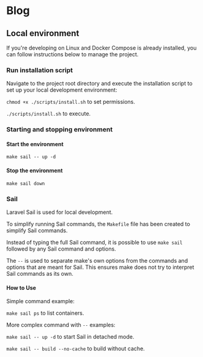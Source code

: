 # Blog

## Local environment

If you're developing on Linux and Docker Compose is already installed, you can follow instructions below to manage the project.

### Run installation script

Navigate to the project root directory and execute the installation script to set up your local development environment:

`chmod +x ./scripts/install.sh` to set permissions.

`./scripts/install.sh` to execute.

### Starting and stopping environment

#### Start the environment

`make sail -- up -d`

#### Stop the environment

`make sail down`

### Sail

Laravel Sail is used for local development.

To simplify running Sail commands, the `Makefile` file has been created to simplify Sail commands.

Instead of typing the full Sail command, it is possible to use `make sail` followed by any Sail command and options.

The `--` is used to separate make's own options from the commands and options that are meant for Sail. This ensures make does not try to interpret Sail commands as its own.

#### How to Use

Simple command example:

`make sail ps` to list containers.

More complex command with `--` examples:

`make sail -- up -d` to start Sail in detached mode.

`make sail -- build --no-cache` to build without cache.

